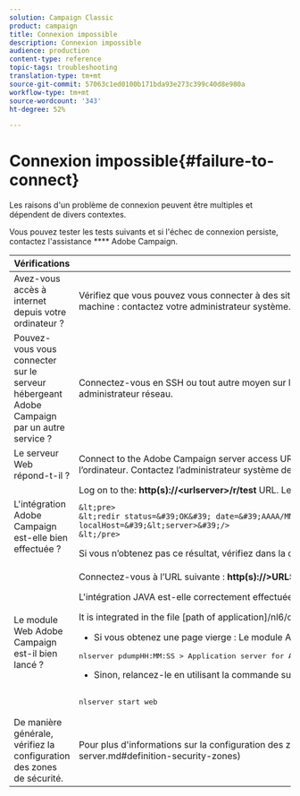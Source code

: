 ```yaml
---
solution: Campaign Classic
product: campaign
title: Connexion impossible
description: Connexion impossible
audience: production
content-type: reference
topic-tags: troubleshooting
translation-type: tm+mt
source-git-commit: 57063c1ed0100b171bda93e273c399c40d8e980a
workflow-type: tm+mt
source-wordcount: '343'
ht-degree: 52%

---
```



# Connexion impossible{#failure-to-connect}

Les raisons d&#39;un problème de connexion peuvent être multiples et dépendent de divers contextes.

Vous pouvez tester les tests suivants et si l&#39;échec de connexion persiste, contactez l&#39;assistance **** Adobe Campaign.



<table> 
 <thead> 
  <tr> 
   <th>Vérifications<br /> </th> 
   <th>Résolution<br /> </th> 
  </tr> 
 </thead> 
 <tbody> 
  <tr> 
   <td>Avez-vous accès à internet depuis votre ordinateur ?</td> 
   <td>Vérifiez que vous pouvez vous connecter à des sites sur Internet (par exemple). Si vous ne pouvez pas vous connecter, il s'agit d'un problème sur votre machine : contactez votre administrateur système.</td>
  </tr>
  <tr> 
   <td>Pouvez-vous vous connecter sur le serveur hébergeant Adobe Campaign par un autre service ?</td> 
   <td>Connectez-vous en SSH ou tout autre moyen sur le serveur. En cas d'impossibilité, il y a un problème réseau chez votre hébergeur, contactez leur administrateur réseau.</td>
  </tr>
  <tr> 
   <td>Le serveur Web répond-t-il ?</td> 
   <td>Connect to the Adobe Campaign server access URL using a Web browser: <b>http(s):// &lt;urlserver&gt;</b>. S’il ne répond pas, le serveur web est arrêté sur l’ordinateur. Contactez l’administrateur système de votre hébergeur pour redémarrer le service.</td>
  </tr>
  <tr> 
   <td>L'intégration Adobe Campaign est-elle bien effectuée ?</td> 
   <td>Log on to the: <b>http(s)://&lt;urlserver&gt;/r/test</b> URL. Le serveur doit renvoyer le type de message suivant :

    &lt;pre>
    &lt;redir status=&#39;OK&#39; date=&#39;AAAA/MM/JJ HH:MM:SS&#39; build=&#39;XXXX&#39; host=&#39;&lt;hostname>&#39; localHost=&#39;&lt;server>&#39;/>
    &lt;/pre>
Si vous n’obtenez pas ce résultat, vérifiez dans la configuration de votre serveur Web que l’intégration est bien prise en compte.</td>
</tr>
  <tr> 
   <td>Le module Web Adobe Campaign est-il bien lancé ?</td> 
   <td>Connectez-vous à l’URL suivante : <b>http(s)://&gt;URLSERVER&lt;/nl/jsp/logon.jsp</b>* Si vous obtenez une erreur Java Tomcat :

L&#39;intégration JAVA est-elle correctement effectuée ? Adobe Campaign requiert un JDK SUN pour fonctionner.

It is integrated in the file [path of application]/nl6/customer.sh

* Si vous obtenez une page vierge :
Le module Adobe Campaign Web a-t-il démarré ? En retour, vous devez obtenir :

<pre>
nlserver pdumpHH:MM:SS &gt; Application server for Adobe Campaign Classic (7.X YY.R build XXX@SHA1) of DD/MM/YYYY[...]web@default (27515) - 55.2 Mb[...]
</pre>
* Sinon, relancez-le en utilisant la commande suivante :

<pre>        
nlserver start web
</pre>
</td>
</tr>
  <tr>
  	<td>De manière générale, vérifiez la configuration des zones de sécurité.</td>
  	<td>Pour plus d'informations sur la configuration des zones de sécurité, reportez-vous à [cette section](../../installation/using/configuring-campaign-server.md#definition-security-zones)</td>
  </tr>
 </tbody> 
</table>
